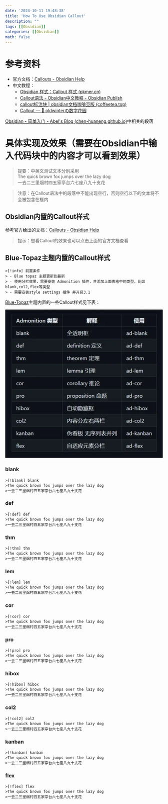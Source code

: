 ```yaml
---
date: '2024-10-11 19:48:38'
title: 'How To Use Obsidian Callout'
description: ""
tags: [[Obsidian]]
categories: [[Obsidian]]
math: false
---
```


# 参考资料

- 官方文档：[Callouts - Obsidian Help](https://help.obsidian.md/Editing+and+formatting/Callouts)
- 中文教程：
  - [Obsidian 样式：Callout 样式 (pkmer.cn)](https://pkmer.cn/Pkmer-Docs/10-obsidian/obsidian%E5%A4%96%E8%A7%82/css-%E7%89%87%E6%AE%B5/obsidian%E6%A0%B7%E5%BC%8F-callout%E6%A0%B7%E5%BC%8F/)
  - [Callout语法 - Obsidian中文教程 - Obsidian Publish](https://publish.obsidian.md/chinesehelp/01+2021%E6%96%B0%E6%95%99%E7%A8%8B/Callout%E8%AF%AD%E6%B3%95)
  - [callout标注块 | obsidian文档咖啡豆版 (coffeetea.top)](https://coffeetea.top/zh/markdown/callout.html)
  - [Callout — 🌱 oldwinterの数字花园](https://notes.oldwinter.top/callout)

[Obsidian - 简单入门 - Abel's Blog (chen-huaneng.github.io)](https://chen-huaneng.github.io/2024/10/11/2024-10-11-2024-10-11-how-to-use-obsidian/)中相关的段落

# 具体实现及效果（需要在Obsidian中输入代码块中的内容才可以看到效果）

>提要：中英文测试文本分别采用  
>The quick brown fox jumps over the lazy dog  
>一去二三里烟村四五家亭台六七座八九十支花  

>注意：在Callout语法中的段落中不能出现空行，否则空行以下的文本将不会被包含在框内

## Obsidian内置的Callout样式

参考官方给出的文档：[Callouts - Obsidian Help](https://help.obsidian.md/Editing+and+formatting/Callouts)

> 提示：想看Callout的效果也可以点击上面的官方文档查看

## Blue-Topaz主题内置的Callout样式

```obsidian
>[!info] 前置条件
> - Blue topaz 主题更新到最新
> - 使用分栏效果，需要安装 Admonition 插件，并添加上面表格中的类型，比如blank,col2,flex等类型
> - 需要安装style settings 插件 并开启3.1
```

[Blue-Topaz](https://github.com/PKM-er/Blue-topaz-example)主题内置的一些Callout样式见下表：

![Callout](callout.webp)

### blank

```obsidian
>[!blank] blank
>The quick brown fox jumps over the lazy dog  
>一去二三里烟村四五家亭台六七座八九十支花  
```

### def

```obsidian
>[!def] def
>The quick brown fox jumps over the lazy dog  
>一去二三里烟村四五家亭台六七座八九十支花  
```

### thm

```obsidian
>[!thm] thm
>The quick brown fox jumps over the lazy dog  
>一去二三里烟村四五家亭台六七座八九十支花  
```

### lem

```obsidian
>[!lem] lem
>The quick brown fox jumps over the lazy dog  
>一去二三里烟村四五家亭台六七座八九十支花  
```

### cor

```obsidian
>[!cor] cor
>The quick brown fox jumps over the lazy dog  
>一去二三里烟村四五家亭台六七座八九十支花  
```

### pro

```obsidian
>[!pro] pro
>The quick brown fox jumps over the lazy dog  
>一去二三里烟村四五家亭台六七座八九十支花  
```

### hibox

```obsidian
>[!hibox] hibox
>The quick brown fox jumps over the lazy dog  
>一去二三里烟村四五家亭台六七座八九十支花  
```

### col2

```obsidian
>[!col2] col2
>The quick brown fox jumps over the lazy dog  
>一去二三里烟村四五家亭台六七座八九十支花  
```

### kanban

```obsidian
>[!kanban] kanban
>The quick brown fox jumps over the lazy dog  
>一去二三里烟村四五家亭台六七座八九十支花  
```

### flex

```obsidian
>[!flex] flex
>The quick brown fox jumps over the lazy dog  
>一去二三里烟村四五家亭台六七座八九十支花  
```

